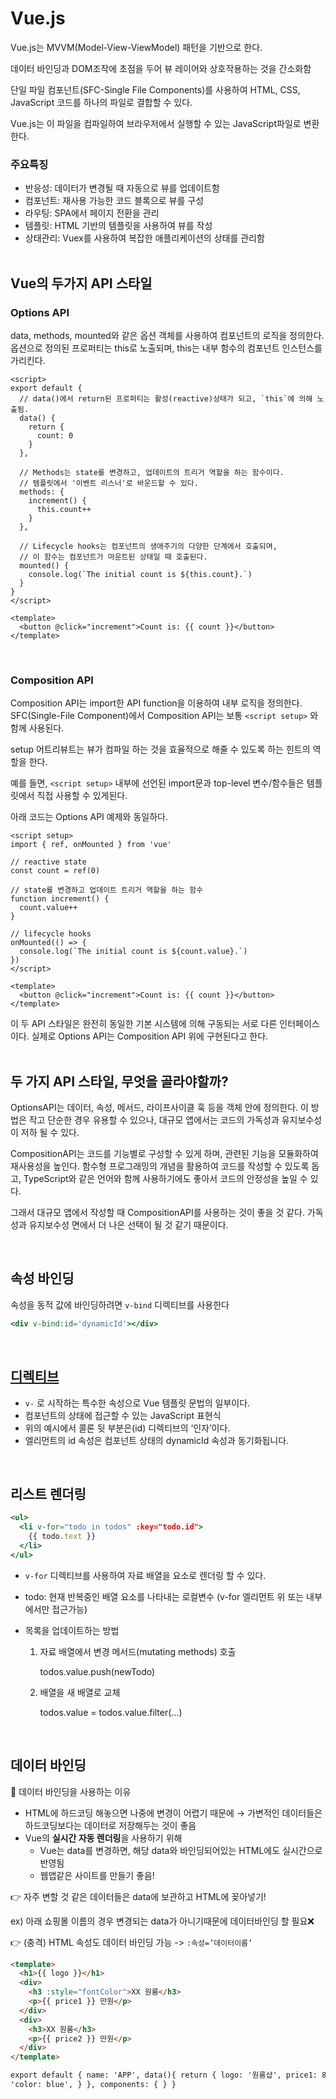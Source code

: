 # Vue.js

Vue.js는 MVVM(Model-View-ViewModel) 패턴을 기반으로 한다.

데이터 바인딩과 DOM조작에 초점을 두어 뷰 레이어와 상호작용하는 것을 간소화함

단일 파일 컴포넌트(SFC-Single File Components)를 사용하여 HTML, CSS, JavaScript 코드를 하나의 파일로 결합할 수 있다.

Vue.js는 이 파일을 컴파일하여 브라우저에서 실행할 수 있는 JavaScript파일로 변환한다.

### 주요특징

- 반응성: 데이터가 변경될 때 자동으로 뷰를 업데이트함
- 컴포넌트: 재사용 가능한 코드 블록으로 뷰를 구성
- 라우팅: SPA에서 페이지 전환을 관리
- 템플릿: HTML 기반의 템플릿을 사용하여 뷰를 작성
- 상태관리: Vuex를 사용하여 복잡한 애플리케이션의 상태를 관리함
  <br><br>

## Vue의 두가지 API 스타일

### Options API

data, methods, mounted와 같은 옵션 객체를 사용하여 컴포넌트의 로직을 정의한다.
옵션으로 정의된 프로퍼티는 this로 노출되며, this는 내부 함수의 컴포넌트 인스턴스를 가리킨다.

```
<script>
export default {
  // data()에서 return된 프로퍼티는 활성(reactive)상태가 되고, `this`에 의해 노출됨.
  data() {
    return {
      count: 0
    }
  },

  // Methods는 state를 변경하고, 업데이트의 트리거 역할을 하는 함수이다.
  // 템플릿에서 '이벤트 리스너'로 바운드할 수 있다.
  methods: {
    increment() {
      this.count++
    }
  },

  // Lifecycle hooks는 컴포넌트의 생애주기의 다양한 단계에서 호출되며,
  // 이 함수는 컴포넌트가 마운트된 상태일 때 호출된다.
  mounted() {
    console.log(`The initial count is ${this.count}.`)
  }
}
</script>

<template>
  <button @click="increment">Count is: {{ count }}</button>
</template>

```

<br>

### Composition API

Composition API는 import한 API function을 이용하여 내부 로직을 정의한다.
SFC(Single-File Component)에서 Composition API는 보통 `<script setup>` 와 함께 사용된다.

setup 어트리뷰트는 뷰가 컴파일 하는 것을 효율적으로 해줄 수 있도록 하는 힌트의 역할을 한다.

예를 들면,
`<script setup>` 내부에 선언된 import문과 top-level 변수/함수들은 템플릿에서 직접 사용할 수 있게된다.

아래 코드는 Options API 예제와 동일하다.

```
<script setup>
import { ref, onMounted } from 'vue'

// reactive state
const count = ref(0)

// state를 변경하고 업데이트 트리거 역할을 하는 함수
function increment() {
  count.value++
}

// lifecycle hooks
onMounted(() => {
  console.log(`The initial count is ${count.value}.`)
})
</script>

<template>
  <button @click="increment">Count is: {{ count }}</button>
</template>

```

이 두 API 스타일은 완전히 동일한 기본 시스템에 의해 구동되는 서로 다른 인터페이스이다. 실제로 Options API는 Composition API 위에 구현된다고 한다.
<br>
<br>

## 두 가지 API 스타일, 무엇을 골라야할까?

OptionsAPI는 데이터, 속성, 메서드, 라이프사이클 훅 등을 객체 안에 정의한다. 이 방법은 작고 단순한 경우 유용할 수 있으나, 대규모 앱에서는 코드의 가독성과 유지보수성이 저하 될 수 있다.

CompositionAPI는 코드를 기능별로 구성할 수 있게 하며, 관련된 기능을 모듈화하여 재사용성을 높인다. 함수형 프로그래밍의 개념을 활용하여 코드를 작성할 수 있도록 돕고, TypeScript와 같은 언어와 함께 사용하기에도 좋아서 코드의 안정성을 높일 수 있다.

그래서 대규모 앱에서 작성할 때 CompositionAPI를 사용하는 것이 좋을 것 같다. 가독성과 유지보수성 면에서 더 나은 선택이 될 것 같기 때문이다.

<br>

## 속성 바인딩

속성을 동적 값에 바인딩하려면 `v-bind` 디렉티브를 사용한다

```jsx
<div v-bind:id='dynamicId'></div>
```

<br>

## [디렉티브](https://v3-docs.vuejs-korea.org/guide/essentials/template-syntax.html#attribute-bindings)

- `v-` 로 시작하는 특수한 속성으로 Vue 템플릿 문법의 일부이다.
- 컴포넌트의 상태에 접근할 수 있는 JavaScript 표현식
- 위의 예시에서 콜론 뒷 부분은(id) 디렉티브의 ‘인자’이다.
- 엘리먼트의 id 속성은 컴포넌트 상태의 dynamicId 속성과 동기화됩니다.

<br>

## 리스트 렌더링

```jsx
<ul>
  <li v-for="todo in todos" :key="todo.id">
    {{ todo.text }}
  </li>
</ul>
```

- `v-for` 디렉티브를 사용하여 자료 배열을 요소로 렌더링 할 수 있다.
- todo: 현재 반복중인 배열 요소를 나타내는 로컬변수 (v-for 엘리먼트 위 또는 내부에서만 접근가능)
- 목록을 업데이트하는 방법

  1. 자료 배열에서 변경 메서드(mutating methods) 호출

     todos.value.push(newTodo)

  2. 배열을 새 배열로 교체

     todos.value = todos.value.filter(…)

     <br>

## 데이터 바인딩

🙌 데이터 바인딩을 사용하는 이유

- HTML에 하드코딩 해놓으면 나중에 변경이 어렵기 때문에
  → 가변적인 데이터들은 하드코딩보다는 데이터로 저장해두는 것이 좋음
- Vue의 **실시간 자동 렌더링**을 사용하기 위해
  - Vue는 data를 변경하면, 해당 data와 바인딩되어있는 HTML에도 실시간으로 반영됨
  - 웹앱같은 사이트를 만들기 좋음!

👉 자주 변할 것 같은 데이터들은 data에 보관하고 HTML에 꽂아넣기!

ex) 아래 쇼핑몰 이름의 경우 변경되는 data가 아니기때문에 데이터바인딩 할 필요❌

👉 (충격) HTML 속성도 데이터 바인딩 가능 -> `:속성=’데이터이름’`

```html
<template>
  <h1>{{ logo }}</h1>
  <div>
    <h3 :style="fontColor">XX 원룸</h3>
    <p>{{ price1 }} 만원</p>
  </div>
  <div>
    <h3>XX 원룸</h3>
    <p>{{ price2 }} 만원</p>
  </div>
</template>

export default { name: 'APP', data(){ return { logo: '원룸샵', price1: 80, price2: 40, fontColor:
'color: blue', } }, components: { } }
```
